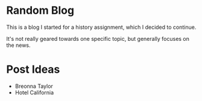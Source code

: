 # Random Blog
This is a blog I started for a history assignment, which I decided to continue.

It's not really geared towards one specific topic, but generally focuses on the news.

# Post Ideas
- Breonna Taylor
- Hotel California
